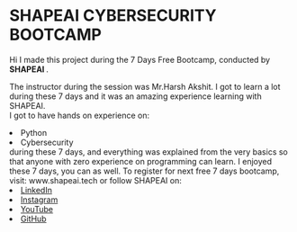 # SHAPEAI CYBERSECURITY BOOTCAMP
Hi I made this project during the 7 Days Free Bootcamp, conducted by <b> SHAPEAI </b>.

The instructor during the session was Mr.Harsh Akshit. I got to learn a lot during these 7 days and it was an amazing experience learning with SHAPEAI.
<br>I got to have hands on experience on:
<li>Python 
<li>Cybersecurity
<br>during these 7 days, and everything was explained from the very basics so that anyone with zero experience on programming can learn.
I enjoyed these 7 days, you can as well. To register for next free 7 days bootcamp, visit: www.shapeai.tech
or follow SHAPEAI on:
  <li><a href="https://in.linkedin.com/company/shapeai">LinkedIn</a>   
  <li><a href="https://www.instagram.com/shape.ai/?hl=en">Instagram</a>  
  <li><a href="https://www.youtube.com/channel/UCTUvDLTW9meuDXWcbmISPdA">YouTube</a> 
  <li><a href="https://github.com/shapeai">GitHub</a>

  

